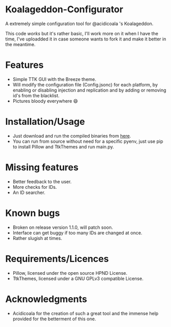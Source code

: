 # Koalageddon-Configurator
A extremely simple configuration tool for @acidicoala 's Koalageddon.

This code *works* but it's rather basic, I'll work more on it when I have the time, I've uploadded it in case someone wants to fork it and make it better in the meantime.

# Features
- Simple TTK GUI with the Breeze theme.
- Will modify the configuration file (Config.jsonc) for each platform, by enabling or disabling injection and replication and by adding or removing id's from the blacklist.
- Pictures bloody everywhere 😄

# Installation/Usage
- Just download and run the compiled binaries from [here](https://github.com/g-yui/KoalaGeddon-Configurator/releases).
- You can run from source without need for a specific pyenv, just use pip to install Pillow and TtkThemes and run main.py.

# Missing features
- Better feedback to the user.
- More checks for IDs.
- An ID searcher.

# Known bugs
- Broken on release version 1.1.0, will patch soon.
- Interface can get buggy if too many IDs are changed at once.
- Rather slugish at times.

# Requirements/Licences
- Pillow, licensed under the open source HPND License.
- TtkThemes, licensed under a GNU GPLv3 compatible License.

# Acknowledgments
- Acidicoala for the creation of such a great tool and the immense help provided for the betterment of this one.
